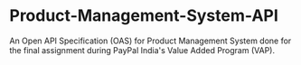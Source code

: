 # Product-Management-System-API
An Open API Specification (OAS) for Product Management System done for the final assignment during PayPal India's Value Added Program (VAP).
